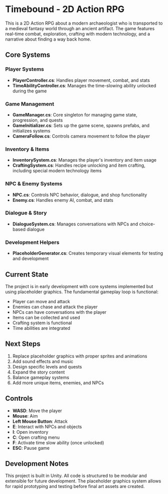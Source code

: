 # Timebound - 2D Action RPG

This is a 2D Action RPG about a modern archaeologist who is transported to a medieval fantasy world through an ancient artifact. The game features real-time combat, exploration, crafting with modern technology, and a narrative about finding a way back home.

## Core Systems

### Player Systems
- **PlayerController.cs**: Handles player movement, combat, and stats
- **TimeAbilityController.cs**: Manages the time-slowing ability unlocked during the game

### Game Management
- **GameManager.cs**: Core singleton for managing game state, progression, and quests
- **GameInitializer.cs**: Sets up the game scene, spawns prefabs, and initializes systems
- **CameraFollow.cs**: Controls camera movement to follow the player

### Inventory & Items
- **InventorySystem.cs**: Manages the player's inventory and item usage
- **CraftingSystem.cs**: Handles recipe unlocking and item crafting, including special modern technology items

### NPC & Enemy Systems
- **NPC.cs**: Controls NPC behavior, dialogue, and shop functionality
- **Enemy.cs**: Handles enemy AI, combat, and stats

### Dialogue & Story
- **DialogueSystem.cs**: Manages conversations with NPCs and choice-based dialogue

### Development Helpers
- **PlaceholderGenerator.cs**: Creates temporary visual elements for testing and development

## Current State

The project is in early development with core systems implemented but using placeholder graphics. The fundamental gameplay loop is functional:
- Player can move and attack
- Enemies can chase and attack the player
- NPCs can have conversations with the player
- Items can be collected and used
- Crafting system is functional
- Time abilities are integrated

## Next Steps

1. Replace placeholder graphics with proper sprites and animations
2. Add sound effects and music
3. Design specific levels and quests
4. Expand the story content
5. Balance gameplay systems
6. Add more unique items, enemies, and NPCs

## Controls

- **WASD**: Move the player
- **Mouse**: Aim
- **Left Mouse Button**: Attack
- **E**: Interact with NPCs and objects
- **I**: Open inventory
- **C**: Open crafting menu
- **F**: Activate time slow ability (once unlocked)
- **ESC**: Pause game

## Development Notes

This project is built in Unity. All code is structured to be modular and extensible for future development. The placeholder graphics system allows for rapid prototyping and testing before final art assets are created. 